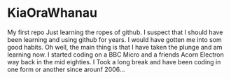# KiaOraWhanau
My first repo
Just learning the ropes of github.
I suspect that I should have been learning and using github for years. I would have gotten me into som good habits. Oh well, the main thing is that I have taken the plunge and am learning now.
I started coding on a BBC Micro and a friends Acorn Electron way back in the mid eighties. I Took a long break and have been coding in one form or another since arounf 2006... 
